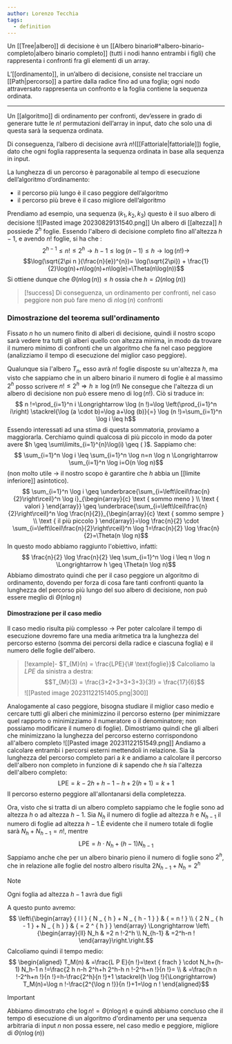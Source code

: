 ```yaml
---
author: Lorenzo Tecchia
tags:
  - definition
---
```

Un [[Tree|albero]] di decisione è un [[Albero binario#^albero-binario-completo|albero binario completo]] (tutti i nodi hanno entrambi i figli) che rappresenta i confronti fra gli elementi di un array.

L’[[ordinamento]], in un’albero di decisione, consiste nel tracciare un [[Path|percorso]] a partire dalla radice fino ad una foglia; ogni nodo attraversato rappresenta un confronto e la foglia contiene la sequenza ordinata.

---
Un [[algoritmo]] di ordinamento per confronti, dev’essere in grado di generare tutte le $n!$ permutazioni dell’array in input, dato che solo una di questa sarà la sequenza ordinata. 

Di conseguenza, l’albero di decisione avrà $n!$([[Fattoriale|fattoriale]]) foglie, dato che ogni foglia rappresenta la sequenza ordinata in base alla sequenza in input.

La lunghezza di un percorso è paragonabile al tempo di esecuzione dell’algoritmo d’ordinamento: 
- il percorso più lungo è il caso peggiore dell’algoritmo  
- il percorso più breve è il caso migliore dell’algoritmo

Prendiamo ad esempio, una sequenza ($k_1, k_2, k_3$) questo è il suo albero di decisione
![[Pasted image 20230829131540.png]]
Un albero di [[altezza]] $h$ possiede $2^{h}$ foglie.
Essendo l'albero di decisione completo fino all'altezza $h-1$, e avendo $n!$ foglie, si ha che :
$$2^{h-1} \leq n! \leq 2^{h} \rightarrow h-1 \leq \log(n-1) \leq h \rightarrow \log(n!) \rightarrow
$$
$$\log(\sqrt{2\pi n }(\frac{n}{e})^{n})= \log(\sqrt{2\pi}) + \frac{1}{2}\log(n)+n\log(n)+n\log(e)=\Theta(n\log(n))$$
Si ottiene dunque che $\Theta(n\log(n)) \leq h$ ossia che $h=\Omega(n\log(n))$

>[!success] 
>Di conseguenza, un ordinamento per confronti, nel caso peggiore non può fare meno di $n\log(n)$ confronti

### Dimostrazione del teorema sull'ordinamento 
Fissato $n$ ho un numero finito di alberi di decisione, quindi il nostro scopo sarà vedere tra tutti gli alberi quello con altezza minima, in modo da trovare il numero minimo di confronti che un algoritmo che fa nel caso peggiore (analizziamo il tempo di esecuzione del miglior caso peggiore).

Qualunque sia l'albero $T_{n}$, esso avrà $n!$ foglie disposte su un'altezza $h$, ma visto che sappiamo che in un albero binario il numero di foglie è al massimo $2^{h}$ posso scrivere $n! \leq 2^{h} \Longrightarrow h \geq \log(n!)$
Ne consegue che l'altezza di un albero di decisione non può essere meno di $\log(n!)$. Ciò si traduce in:$$
n !=\prod_{i=1}^n i \Longrightarrow \log (n !)=\log \left(\prod_{i=1}^n i\right) \stackrel{\log (a \cdot b)=\log a+\log (b)}{=} \log (n !)=\sum_{i=1}^n \log i \leq h$$
Essendo interessati ad una stima di questa sommatoria, proviamo a maggiorarla. Cerchiamo quindi qualcosa di più piccolo in modo da poter avere $h \geq \sum\limits_{i=1}^{n}\log(i) \geq ( )$. Sappiamo che:$$
\sum_{i=1}^n \log i \leq \sum_{i=1}^n \log n=n \log n \Longrightarrow \sum_{i=1}^n \log i=O(n \log n)$$
(non molto utile $\rightarrow$ il nostro scopo è garantire che $h$ abbia un [[limite inferiore]] asintotico).
$$
\sum_{i=1}^n \log i \geq \underbrace{\sum_{i=\left\lceil\frac{n}{2}\right\rceil}^n \log i}_{\begin{array}{c}
\text { sommo meno } \\
\text { valori }
\end{array}} \geq \underbrace{\sum_{i=\left\lceil\frac{n}{2}\right\rceil}^n \log \frac{n}{2}}_{\begin{array}{c}
\text { sommo sempre } \\
\text { il più piccolo }
\end{array}}=\log \frac{n}{2} \cdot \sum_{i=\left\lceil\frac{n}{2}\right\rceil}^n \log 1=\frac{n}{2} \log \frac{n}{2}=\Theta(n \log n)$$
In questo modo abbiamo raggiunto l'obiettivo, infatti:$$
\frac{n}{2} \log \frac{n}{2} \leq \sum_{i=1}^n \log i \leq n \log n \Longrightarrow h \geq \Theta(n \log n)$$
Abbiamo dimostrato quindi che per il caso peggiore un algoritmo di ordinamento, dovendo per forza di cosa fare tanti confronti quanto la lunghezza del percorso più lungo del suo albero di decisione, non può essere meglio di $\Theta(n \log n)$

#### Dimostrazione per il caso medio
Il caso medio risulta più complesso $\rightarrow$ Per poter calcolare il tempo di esecuzione dovremo fare una media aritmetica tra la lunghezza del percorso esterno (somma dei percorsi della radice e ciascuna foglia) e il numero delle foglie dell'albero.
>[!example]-
> $T_{M}(n) = \frac{LPE}{\# \text{foglie}}$
> Calcoliamo la $LPE$ da sinistra a destra: $$T_{M}(3) = \frac{3+2+3+3+3+3}{3!} = \frac{17}{6}$$
> ![[Pasted image 20231122151405.png|300]]

Analogamente al caso peggiore, bisogna studiare il miglior caso medio e cercare tutti gli alberi che minimizzino il percorso esterno (per minimizzare quel rapporto o minimizziamo il numeratore o il denominatore; non possiamo modificare il numero di foglie).
Dimostriamo quindi che gli alberi che minimizzano la lunghezza del percorso esterno corrispondono all'albero completo
![[Pasted image 20231122151549.png]]
Andiamo a calcolare entrambi i percorsi esterni mettendoli in relazione.
Sia la lunghezza del percorso completo pari a $k$ e andiamo a calcolare il percorso dell'albero non completo in funzione di $k$ sapendo che $h$ sia l'altezza dell'albero completo:$$\mathrm{LPE}=k-2 h+h-1-h+2(h+1)=k+1$$
Il percorso esterno peggiore all'allontanarsi della completezza.

Ora, visto che si tratta di un albero completo sappiamo che le foglie sono ad altezza $h$ o ad altezza $h-1$. Sia $N_{h}$ il numero di foglie ad altezza $h$ e $N_{h-1}$ il numero di foglie ad altezza $h-1$.È evidente che il numero totale di foglie sarà $N_{h}+N_{h-1} = n!$, mentre$$\mathrm{LPE}=h \cdot N_h+(h-1) N_{h-1}$$
Sappiamo anche che per un albero binario pieno il numero di foglie sono $2^{h}$, che in relazione alle foglie del nostro albero risulta $2N_{h-1} + N_{h}= 2^{h}$
>[!note]
> Ogni foglia ad altezza $h-1$ avrà due figli

A questo punto avremo:$$
\left\{\begin{array} { l l } 
{ N _ { h } + N _ { h - 1 } } & { = n ! } \\
{ 2 N _ { h - 1 } + N _ { h } } & { = 2 ^ { h } }
\end{array} \Longrightarrow \left\{\begin{array}{ll}
N_h & =2 n !-2^h \\
N_{h-1} & =2^h-n !
\end{array}\right.\right.$$
Calcoliamo quindi il tempo medio:$$
\begin{aligned}
T_M(n) & =\frac{L P E}{n !}=\text { frach } \cdot N_h+(h-1) N_h-1 n !=\frac{2 h n-h 2^h+h 2^h-h n !-2^h+n !}{n !}= \\
& =\frac{h n !-2^h+n !}{n !}=h-\frac{2^h}{n !}+1 \stackrel{h \log !}{\Longrightarrow} T_M(n)=\log n !-\frac{2^{\log n !}}{n !}+1=\log n !
\end{aligned}$$

>[!important]
> Abbiamo dimostrato che $\log n! = \Theta(n \log n)$ e quindi abbiamo concluso che il tempo di esecuzione di un algoritmo d'ordinamento per una sequenza arbitraria di input $n$ non possa essere, nel caso medio e peggiore, migliore di $\Theta(n \log(n))$